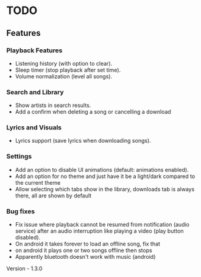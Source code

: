 # TODO

## Features

### Playback Features
- Listening history (with option to clear).
- Sleep timer (stop playback after set time).
- Volume normalization (level all songs).

### Search and Library
- Show artists in search results.
- Add a confirm when deleting a song or cancelling a download

### Lyrics and Visuals
- Lyrics support (save lyrics when downloading songs).

### Settings
- Add an option to disable UI animations (default: animations enabled).
- Add an option for no theme and just have it be a light/dark compared to the current theme
- Allow selecting which tabs show in the library, downloads tab is always there, all are shown by default

### Bug fixes
- Fix issue where playback cannot be resumed from notification (audio service) after an audio interruption like playing a video (play button disabled).
- On android it takes forever to load an offline song, fix that
- on android it plays one or two songs offline then stops
- Apparently bluetooth doesn't work with music (android)

Version - 1.3.0


